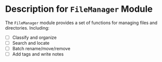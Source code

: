 # Description for `FileManager` Module

The `FileManager` module provides a set of functions for managing files and directories. Including:
- [ ] Classify and organize
- [ ] Search and locate
- [ ] Batch rename/move/remove
- [ ] Add tags and write notes
